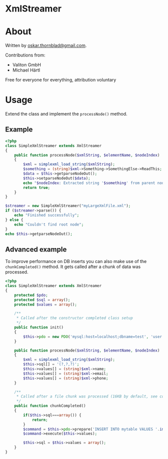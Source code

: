 XmlStreamer
==========

# About

Written by oskar.thornblad@gmail.com.

Contributions from:

 * Valiton GmbH
 * Michael Härtl

Free for everyone for everything, attribution voluntary

# Usage

Extend the class and implement the `processNode()` method.

## Example


```php
<?php
class SimpleXmlStreamer extends XmlStreamer
{
    public function processNode($xmlString, $elementName, $nodeIndex)
    {
        $xml = simplexml_load_string($xmlString);
        $something = (string)$xml->Something->SomethingElse->ReadThis;
        $data = $this->getparseNodeOut();
        $this->setparseNodeOut($data);
        echo "$nodeIndex: Extracted string '$something' from parent node '$elementName'\n";     
        return true;
    }
}

$streamer = new SimpleXmlStreamer("myLargeXmlFile.xml");
if ($streamer->parse()) {
    echo "Finished successfully";
} else {
    echo "Couldn't find root node";
}
echo $this->getparseNodeOut();
```

## Advanced example

To improve performance on DB inserts you can also make use of the `chunkCompleted()` method.
It gets called after a chunk of data was processed.

```php
<?php
class SimpleXmlStreamer extends XmlStreamer
{
    protected $pdo;
    protected $sql = array();
    protected $values = array();

    /**
     * Called after the constructor completed class setup
     */
    public function init()
    {
        $this->pdo = new PDO('mysql:host=localhost;dbname=test', 'user','pass');
    }

    public function processNode($xmlString, $elementName, $nodeIndex)
    {
        $xml = simplexml_load_string($xmlString);
        $this->sql[] = '(?,?,?)';
        $this->values[] = (string)$xml->name;
        $this->values[] = (string)$xml->email;
        $this->values[] = (string)$xml->phone;
    }

    /**
     * Called after a file chunk was processed (16KB by default, see constructor)
     */
    public function chunkCompleted()
    {
        if($this->sql===array()) {
            return;
        }
        $command = $this->pdo->prepare('INSERT INTO mytable VALUES '.implode(',',$this->sql));
        $command->execute($this->values);

        $this->sql = $this->values = array();
    }
}
```

